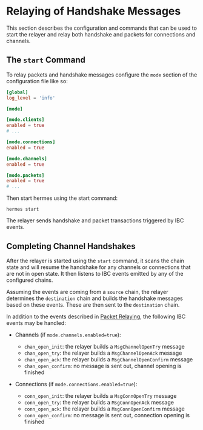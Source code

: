 # Relaying of Handshake Messages

This section describes the configuration and commands that can be used to start
the relayer and relay both handshake and packets for connections and channels.

## The `start` Command

To relay packets and handshake messages configure the `mode` section of the
configuration file like so:

```toml
[global]
log_level = 'info'

[mode]

[mode.clients]
enabled = true
# ...

[mode.connections]
enabled = true

[mode.channels]
enabled = true

[mode.packets]
enabled = true
# ...
```

Then start hermes using the start command:

```shell
hermes start
```

The relayer sends handshake and packet transactions triggered by IBC events.

## Completing Channel Handshakes

After the relayer is started using the `start` command, it scans the chain state
and will resume the handshake for any channels or connections that are not in
open state. It then listens to IBC events emitted by any of the configured
chains.

Assuming the events are coming from a `source` chain, the relayer determines the
`destination` chain and builds the handshake messages based on these events.
These are then sent to the `destination` chain.

In addition to the events described in
[Packet Relaying](packets.md#packet-relaying), the following IBC events may be
handled:

- Channels (if `mode.channels.enabled=true`):

  - `chan_open_init`: the relayer builds a `MsgChannelOpenTry` message
  - `chan_open_try`: the relayer builds a `MsgChannelOpenAck` message
  - `chan_open_ack`: the relayer builds a `MsgChannelOpenConfirm` message
  - `chan_open_confirm`: no message is sent out, channel opening is finished

- Connections (if `mode.connections.enabled=true`):
  - `conn_open_init`: the relayer builds a `MsgConnOpenTry` message
  - `conn_open_try`: the relayer builds a `MsgConnOpenAck` message
  - `conn_open_ack`: the relayer builds a `MsgConnOpenConfirm` message
  - `conn_open_confirm`: no message is sent out, connection opening is finished
